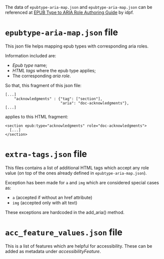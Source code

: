 The data of `epubtype-aria-map.json` and `epubtype-aria-map.json` can be referenced at [EPUB Type to ARIA Role Authoring Guide](https://idpf.github.io/epub-guides/epub-aria-authoring/) by idpf.

# `epubtype-aria-map.json` file
This json file helps mapping epub types with corresponding aria roles.

Information included are:
 -  _Epub type_ name;
 -  _HTML tags_ where the epub type applies;
 -  The corresponding _aria role_.

So that, this fragment of this json file:

```
[...]
    "acknowledgments" : {"tag": ["section"],
                         "aria": "doc-acknowledgments"},
[...]
```

applies to this HTML fragment:

```
<section epub:type="acknowledgments" role="doc-acknowledgments">
  [...]
</section>
```

# `extra-tags.json` file
This files contains a list of additional HTML tags which accept any role value (on top of the ones already defined in `epubtype-aria-map.json`).

Exception has been made for `a` and `img` which are considered special cases as:
 -  `a` (accepted if without an href attribute)
 -  `img` (accepted only with alt text)

These exceptions are hardcoded in the add_aria() method.

# `acc_feature_values.json` file
This is a list of features which are helpful for accessibility. These can be added as metadata under _accessibilityFeature_.
